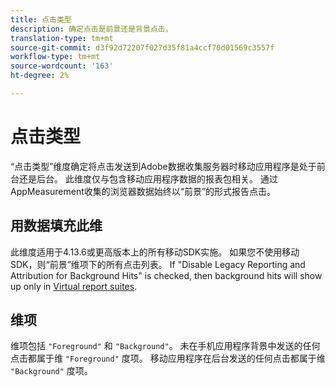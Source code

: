 ```yaml
---
title: 点击类型
description: 确定点击是前景还是背景点击。
translation-type: tm+mt
source-git-commit: d3f92d72207f027d35f81a4ccf70d01569c3557f
workflow-type: tm+mt
source-wordcount: '163'
ht-degree: 2%

---
```



# 点击类型

“点击类型”维度确定将点击发送到Adobe数据收集服务器时移动应用程序是处于前台还是后台。 此维度仅与包含移动应用程序数据的报表包相关。 通过AppMeasurement收集的浏览器数据始终以“前景”的形式报告点击。

## 用数据填充此维

此维度适用于4.13.6或更高版本上的所有移动SDK实施。 如果您不使用移动SDK，则“前景”维项下的所有点击列表。 If &quot;Disable Legacy Reporting and Attribution for Background Hits&quot; is checked, then background hits will show up only in [Virtual report suites](../vrs/vrs-mobile-visit-processing.md).

## 维项

维项包括 `"Foreground"` 和 `"Background"`。 未在手机应用程序背景中发送的任何点击都属于维 `"Foreground"` 度项。 移动应用程序在后台发送的任何点击都属于维 `"Background"` 度项。
